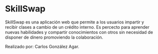 SkillSwap
=========
SkillSwap es una aplicación web que permite a los usuarios impartir y recibir clases a cambio de un crédito interno. Es percecto para aprender nuevas habilidades y compartir conocimientos con otros sin necesidad de disponer de dinero promoviendo la colaboración.

Realizado por: Carlos González Agar.